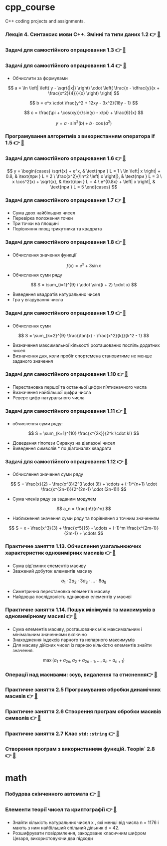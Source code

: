 # cpp_course
C++ coding projects and assignments.

### Лекція 4. Синтаксис мови С++. Змінні та типи даних 1.2 👉 [🔗](https://github.com/yourhostel/cpp_course/tree/main/Practical_2)
### Задачі для самостійного опрацювання 1.3 👉 [🔗](https://github.com/yourhostel/cpp_course/tree/main/Practical_3/Tasks)
### Задачі для самостійного опрацювання 1.4 👉 [🔗](https://github.com/yourhostel/cpp_course/tree/main/Practical_4)
- Обчислити за формулами

$$
a = \ln \left| \left( y - \sqrt{|x|} \right) \cdot \left( \frac{x - \dfrac{y}{x + \frac{x^2}{4}}}{x} \right) \right|
$$

$$
b = e^x \cdot \frac{y^2 + 12xy - 3x^2}{18y - 1}
$$

$$
c = \frac{\pi + \cos(xy)}{\sin(y) - x\pi} + \frac{6}{x}
$$

$$
y = a \cdot \sin^2(b) + b \cdot \cos(a^2)
$$

### Програмування алгоритмів з використанням оператора if 1.5 👉 [🔗](https://github.com/yourhostel/cpp_course/tree/main/Practical_5)
### Задачі для самостійного опрацювання 1.6 👉 [🔗](https://github.com/yourhostel/cpp_course/tree/main/Practical_6)

$$ 
y = \begin{cases} \sqrt{x} + e^x, & \text{при } L = 1 \ \ln \left| x \right| + 0.8, & \text{при } L = 2 \ \frac{x^2}{\ln^2 \left| x \right|}, & \text{при } L = 3 \ x \cos^2(x) + \sqrt{x}, & \text{при } L = 4 \ e^{0.8x} + \left| x \right|, & \text{при } L = 5 \end{cases} 
$$

### Задачі для самостійного опрацювання 1.7 👉 [🔗](https://github.com/yourhostel/cpp_course/tree/main/Practical_7)
- Сума двох найбільших чисел
- Перевірка положення точки
- Три точки на площині
- Порівняння площ трикутника та квадрата

### Задачі для самостійного опрацювання 1.8 👉 [🔗](https://github.com/yourhostel/cpp_course/tree/main/Practical_8)
- Обчислення значення функції

$$
f(x) = e^x + 3 \sin x
$$

- Обчислення суми ряду

$$
S = \sum_{i=1}^{9} i \cdot \sin((i + 2) \cdot x)
$$

- Виведення квадратів натуральних чисел
- Гра у вгадування числа

### Задачі для самостійного опрацювання 1.9 👉 [🔗](https://github.com/yourhostel/cpp_course/tree/main/Practical_9)
- Обчислення суми

$$
S = \sum_{k=2}^{9} \frac{\tan(x) - \frac{x^2}{k}}{k^2 - 1}
$$

- Визначення максимальної кількості розташованих поспіль додатних чисел
- Визначення дня, коли пробіг спортсмена становитиме не менше заданого значення

### Задачі для самостійного опрацювання 1.10 👉 [🔗](https://github.com/yourhostel/cpp_course/tree/main/Practical_10)
- Перестановка першої та останньої цифри п’ятизначного числа
- Визначення найбільшої цифри числа
- Реверс цифр натурального числа

### Задачі для самостійного опрацювання 1.11 👉 [🔗](https://github.com/yourhostel/cpp_course/tree/main/Practical_11)
- обчислення суми ряду:

$$
S = \sum_{k=1}^{10} \frac{x^{2k}}{2^k \cdot k!}
$$

- Доведення гіпотези Сиракуз на діапазоні чисел
- Виведення символів * по діагоналях квадрата

### Задачі для самостійного опрацювання 1.12 👉 [🔗](https://github.com/yourhostel/cpp_course/tree/main/Practical_12)
- Обчислення значення суми ряду

$$ S = \frac{x}{2} - \frac{x^3}{2^3 \cdot 3!} + \cdots + (-1)^{n+1} \cdot \frac{x^{2n-1}}{2^{2n-1} \cdot (2n-1)!} $$

- Сума членів ряду за заданим модулем

$$ a_n = \frac{n!}{n^n} $$

- Наближення значення суми ряду та порівняння з точним значенням

$$ S = x - \frac{x^3}{3} + \frac{x^5}{5} - \cdots + (-1)^m \frac{x^{2m-1}}{2m-1} + \cdots $$

### Практичне заняття 1.13. Обчислення узагальнюючих характеристик одновимірних масивів 👉 [🔗](https://github.com/yourhostel/cpp_course/tree/main/Practical_13)
- Сума від'ємних елементів масиву
- Зважений добуток елементів масиву

$$ a_1 \cdot 2a_2 \cdot 3a_3 \cdot \ldots \cdot 8a_8 $$

- Симетрична перестановка елементів масиву
- Найдовша послідовність однакових елементів у масиві

### Практичне заняття 1.14. Пошук мінімумів та максимумів в одновимірному масиві 👉 [🔗](https://github.com/yourhostel/cpp_course/tree/main/Practical_14)
- Сума елементів масиву, розташованих між максимальним і мінімальним значеннями включно
- Знаходження індексів парного та непарного максимумів
- Для масиву дійсних чисел із парною кількістю елементів знайти значення.

$$ \max \left(a_1 + a_{2n}, a_2 + a_{2n-1}, \dots, a_n + a_{n+1}\right) $$

### Операції над масивами: зсув, видалення та стиснення👉 [🔗](https://github.com/yourhostel/cpp_course/tree/main/Practical_2_15)
### Практичне заняття 2.5 Програмування обробки динамічних масивів 👉 [🔗](https://github.com/yourhostel/cpp_course/tree/main/Practical_2_16)
### Практичне заняття 2.6 Створення програм обробки масивів символів 👉 [🔗](https://github.com/yourhostel/cpp_course/tree/main/Practical_2_17)
### Практичне заняття 2.7 Клас `std::string` 👉 [🔗](https://github.com/yourhostel/cpp_course/tree/main/Practical_2_18)
### Створення програм з використанням функцій. Теорія` 2.8 👉 [🔗](https://github.com/yourhostel/cpp_course/tree/main/Practical_2_19)

# math

### Побудова скінченного автомата 👉 [🔗](https://github.com/yourhostel/cpp_course/tree/main/math/task_8)
### Елементи теорії чисел та криптографії 👉 [🔗](https://github.com/yourhostel/cpp_course/tree/main/math/task_9)

- Знайти кількість натуральних чисел x , які менші від числа n = 1176 і мають з ним найбільший спільний дільник d = 42.
- Розшифрувати повідомлення, закодоване класичним шифром Цезаря, використовуючи два підходи
